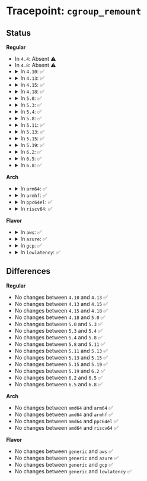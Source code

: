 # Tracepoint: <code>cgroup_remount</code>

## Status
<b>Regular</b>
<ul>
<li>
In <code>4.4</code>: Absent ⚠️
</li>
<li>
In <code>4.8</code>: Absent ⚠️
</li>
<li>
<details>
<summary>In <code>4.10</code>: ✅</summary>

Event:

```c
struct trace_event_raw_cgroup_root {
    struct trace_entry ent;
    int root;
    u16 ss_mask;
    u32 __data_loc_name;
    char __data[0];
};
```
Function:

```c
void trace_event_raw_event_cgroup_root(void *__data, struct cgroup_root *root);
```
</details>
</li>
<li>
<details>
<summary>In <code>4.13</code>: ✅</summary>

Event:

```c
struct trace_event_raw_cgroup_root {
    struct trace_entry ent;
    int root;
    u16 ss_mask;
    u32 __data_loc_name;
    char __data[0];
};
```
Function:

```c
void trace_event_raw_event_cgroup_root(void *__data, struct cgroup_root *root);
```
</details>
</li>
<li>
<details>
<summary>In <code>4.15</code>: ✅</summary>

Event:

```c
struct trace_event_raw_cgroup_root {
    struct trace_entry ent;
    int root;
    u16 ss_mask;
    u32 __data_loc_name;
    char __data[0];
};
```
Function:

```c
void trace_event_raw_event_cgroup_root(void *__data, struct cgroup_root *root);
```
</details>
</li>
<li>
<details>
<summary>In <code>4.18</code>: ✅</summary>

Event:

```c
struct trace_event_raw_cgroup_root {
    struct trace_entry ent;
    int root;
    u16 ss_mask;
    u32 __data_loc_name;
    char __data[0];
};
```
Function:

```c
void trace_event_raw_event_cgroup_root(void *__data, struct cgroup_root *root);
```
</details>
</li>
<li>
<details>
<summary>In <code>5.0</code>: ✅</summary>

Event:

```c
struct trace_event_raw_cgroup_root {
    struct trace_entry ent;
    int root;
    u16 ss_mask;
    u32 __data_loc_name;
    char __data[0];
};
```
Function:

```c
void trace_event_raw_event_cgroup_root(void *__data, struct cgroup_root *root);
```
</details>
</li>
<li>
<details>
<summary>In <code>5.3</code>: ✅</summary>

Event:

```c
struct trace_event_raw_cgroup_root {
    struct trace_entry ent;
    int root;
    u16 ss_mask;
    u32 __data_loc_name;
    char __data[0];
};
```
Function:

```c
void trace_event_raw_event_cgroup_root(void *__data, struct cgroup_root *root);
```
</details>
</li>
<li>
<details>
<summary>In <code>5.4</code>: ✅</summary>

Event:

```c
struct trace_event_raw_cgroup_root {
    struct trace_entry ent;
    int root;
    u16 ss_mask;
    u32 __data_loc_name;
    char __data[0];
};
```
Function:

```c
void trace_event_raw_event_cgroup_root(void *__data, struct cgroup_root *root);
```
</details>
</li>
<li>
<details>
<summary>In <code>5.8</code>: ✅</summary>

Event:

```c
struct trace_event_raw_cgroup_root {
    struct trace_entry ent;
    int root;
    u16 ss_mask;
    u32 __data_loc_name;
    char __data[0];
};
```
Function:

```c
void trace_event_raw_event_cgroup_root(void *__data, struct cgroup_root *root);
```
</details>
</li>
<li>
<details>
<summary>In <code>5.11</code>: ✅</summary>

Event:

```c
struct trace_event_raw_cgroup_root {
    struct trace_entry ent;
    int root;
    u16 ss_mask;
    u32 __data_loc_name;
    char __data[0];
};
```
Function:

```c
void trace_event_raw_event_cgroup_root(void *__data, struct cgroup_root *root);
```
</details>
</li>
<li>
<details>
<summary>In <code>5.13</code>: ✅</summary>

Event:

```c
struct trace_event_raw_cgroup_root {
    struct trace_entry ent;
    int root;
    u16 ss_mask;
    u32 __data_loc_name;
    char __data[0];
};
```
Function:

```c
void trace_event_raw_event_cgroup_root(void *__data, struct cgroup_root *root);
```
</details>
</li>
<li>
<details>
<summary>In <code>5.15</code>: ✅</summary>

Event:

```c
struct trace_event_raw_cgroup_root {
    struct trace_entry ent;
    int root;
    u16 ss_mask;
    u32 __data_loc_name;
    char __data[0];
};
```
Function:

```c
void trace_event_raw_event_cgroup_root(void *__data, struct cgroup_root *root);
```
</details>
</li>
<li>
<details>
<summary>In <code>5.19</code>: ✅</summary>

Event:

```c
struct trace_event_raw_cgroup_root {
    struct trace_entry ent;
    int root;
    u16 ss_mask;
    u32 __data_loc_name;
    char __data[0];
};
```
Function:

```c
void trace_event_raw_event_cgroup_root(void *__data, struct cgroup_root *root);
```
</details>
</li>
<li>
<details>
<summary>In <code>6.2</code>: ✅</summary>

Event:

```c
struct trace_event_raw_cgroup_root {
    struct trace_entry ent;
    int root;
    u16 ss_mask;
    u32 __data_loc_name;
    char __data[0];
};
```
Function:

```c
void trace_event_raw_event_cgroup_root(void *__data, struct cgroup_root *root);
```
</details>
</li>
<li>
<details>
<summary>In <code>6.5</code>: ✅</summary>

Event:

```c
struct trace_event_raw_cgroup_root {
    struct trace_entry ent;
    int root;
    u16 ss_mask;
    u32 __data_loc_name;
    char __data[0];
};
```
Function:

```c
void trace_event_raw_event_cgroup_root(void *__data, struct cgroup_root *root);
```
</details>
</li>
<li>
<details>
<summary>In <code>6.8</code>: ✅</summary>

Event:

```c
struct trace_event_raw_cgroup_root {
    struct trace_entry ent;
    int root;
    u16 ss_mask;
    u32 __data_loc_name;
    char __data[0];
};
```
Function:

```c
void trace_event_raw_event_cgroup_root(void *__data, struct cgroup_root *root);
```
</details>
</li>
</ul>
<b>Arch</b>
<ul>
<li>
<details>
<summary>In <code>arm64</code>: ✅</summary>

Event:

```c
struct trace_event_raw_cgroup_root {
    struct trace_entry ent;
    int root;
    u16 ss_mask;
    u32 __data_loc_name;
    char __data[0];
};
```
Function:

```c
void trace_event_raw_event_cgroup_root(void *__data, struct cgroup_root *root);
```
</details>
</li>
<li>
<details>
<summary>In <code>armhf</code>: ✅</summary>

Event:

```c
struct trace_event_raw_cgroup_root {
    struct trace_entry ent;
    int root;
    u16 ss_mask;
    u32 __data_loc_name;
    char __data[0];
};
```
Function:

```c
void trace_event_raw_event_cgroup_root(void *__data, struct cgroup_root *root);
```
</details>
</li>
<li>
<details>
<summary>In <code>ppc64el</code>: ✅</summary>

Event:

```c
struct trace_event_raw_cgroup_root {
    struct trace_entry ent;
    int root;
    u16 ss_mask;
    u32 __data_loc_name;
    char __data[0];
};
```
Function:

```c
void trace_event_raw_event_cgroup_root(void *__data, struct cgroup_root *root);
```
</details>
</li>
<li>
<details>
<summary>In <code>riscv64</code>: ✅</summary>

Event:

```c
struct trace_event_raw_cgroup_root {
    struct trace_entry ent;
    int root;
    u16 ss_mask;
    u32 __data_loc_name;
    char __data[0];
};
```
Function:

```c
void trace_event_raw_event_cgroup_root(void *__data, struct cgroup_root *root);
```
</details>
</li>
</ul>
<b>Flavor</b>
<ul>
<li>
<details>
<summary>In <code>aws</code>: ✅</summary>

Event:

```c
struct trace_event_raw_cgroup_root {
    struct trace_entry ent;
    int root;
    u16 ss_mask;
    u32 __data_loc_name;
    char __data[0];
};
```
Function:

```c
void trace_event_raw_event_cgroup_root(void *__data, struct cgroup_root *root);
```
</details>
</li>
<li>
<details>
<summary>In <code>azure</code>: ✅</summary>

Event:

```c
struct trace_event_raw_cgroup_root {
    struct trace_entry ent;
    int root;
    u16 ss_mask;
    u32 __data_loc_name;
    char __data[0];
};
```
Function:

```c
void trace_event_raw_event_cgroup_root(void *__data, struct cgroup_root *root);
```
</details>
</li>
<li>
<details>
<summary>In <code>gcp</code>: ✅</summary>

Event:

```c
struct trace_event_raw_cgroup_root {
    struct trace_entry ent;
    int root;
    u16 ss_mask;
    u32 __data_loc_name;
    char __data[0];
};
```
Function:

```c
void trace_event_raw_event_cgroup_root(void *__data, struct cgroup_root *root);
```
</details>
</li>
<li>
<details>
<summary>In <code>lowlatency</code>: ✅</summary>

Event:

```c
struct trace_event_raw_cgroup_root {
    struct trace_entry ent;
    int root;
    u16 ss_mask;
    u32 __data_loc_name;
    char __data[0];
};
```
Function:

```c
void trace_event_raw_event_cgroup_root(void *__data, struct cgroup_root *root);
```
</details>
</li>
</ul>

## Differences
<b>Regular</b>
<ul>
<li>
No changes between <code>4.10</code> and <code>4.13</code> ✅
</li>
<li>
No changes between <code>4.13</code> and <code>4.15</code> ✅
</li>
<li>
No changes between <code>4.15</code> and <code>4.18</code> ✅
</li>
<li>
No changes between <code>4.18</code> and <code>5.0</code> ✅
</li>
<li>
No changes between <code>5.0</code> and <code>5.3</code> ✅
</li>
<li>
No changes between <code>5.3</code> and <code>5.4</code> ✅
</li>
<li>
No changes between <code>5.4</code> and <code>5.8</code> ✅
</li>
<li>
No changes between <code>5.8</code> and <code>5.11</code> ✅
</li>
<li>
No changes between <code>5.11</code> and <code>5.13</code> ✅
</li>
<li>
No changes between <code>5.13</code> and <code>5.15</code> ✅
</li>
<li>
No changes between <code>5.15</code> and <code>5.19</code> ✅
</li>
<li>
No changes between <code>5.19</code> and <code>6.2</code> ✅
</li>
<li>
No changes between <code>6.2</code> and <code>6.5</code> ✅
</li>
<li>
No changes between <code>6.5</code> and <code>6.8</code> ✅
</li>
</ul>
<b>Arch</b>
<ul>
<li>
No changes between <code>amd64</code> and <code>arm64</code> ✅
</li>
<li>
No changes between <code>amd64</code> and <code>armhf</code> ✅
</li>
<li>
No changes between <code>amd64</code> and <code>ppc64el</code> ✅
</li>
<li>
No changes between <code>amd64</code> and <code>riscv64</code> ✅
</li>
</ul>
<b>Flavor</b>
<ul>
<li>
No changes between <code>generic</code> and <code>aws</code> ✅
</li>
<li>
No changes between <code>generic</code> and <code>azure</code> ✅
</li>
<li>
No changes between <code>generic</code> and <code>gcp</code> ✅
</li>
<li>
No changes between <code>generic</code> and <code>lowlatency</code> ✅
</li>
</ul>
